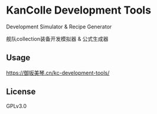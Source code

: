 # KanColle Development Tools

Development Simulator & Recipe Generator

舰队collection装备开发模拟器 & 公式生成器

## Usage

https://御坂美琴.cn/kc-development-tools/

## License

GPLv3.0
